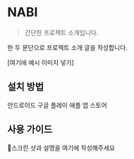 # NABI
> 간단한 프로젝트 소개입니다.

한 두 문단으로 프로젝트 소개 글을 작성합니다.

[여기에 예시 이미지 넣기]

## 설치 방법

안드로이드 구글 플레이
애플 앱 스토어

## 사용 가이드

스크린 샷과 설명을 여기에 작성해주세요
